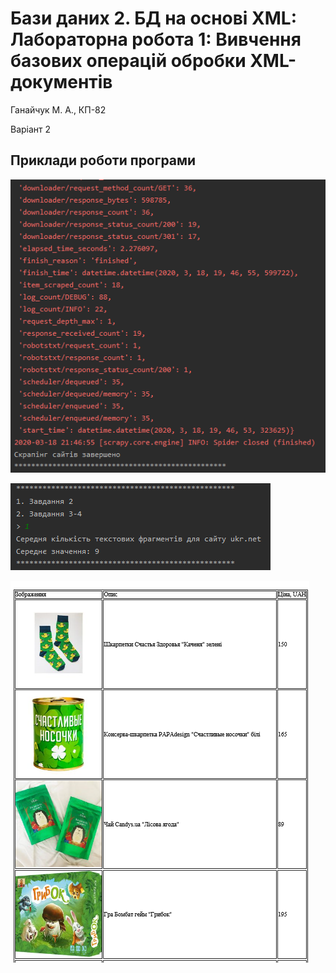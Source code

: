 #  Бази даних 2. БД на основі XML: Лабораторна робота 1: Вивчення базових операцій обробки XML-документів
Ганайчук М. A., КП-82

Варіант 2
## Приклади роботи програми

![lab](Screenshots/Task1.png)

![lab](Screenshots/Task2.png)

![lab](Screenshots/Task3.png)
